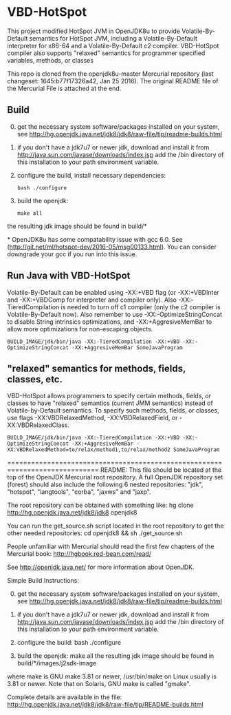 # VBD-HotSpot

This project modified HotSpot JVM in OpenJDK8u to provide Volatile-By-Default semantics for HotSpot JVM, including a Volatile-By-Default interpreter for x86-64 and a Volatile-By-Default c2 compiler. VBD-HotSpot compiler also supports "relaxed" semantics for programmer specified variables, methods, or classes

This repo is cloned from the openjdk8u-master Mercurial repository (last changeset: 1645:b77f17326a42, Jan 25 2016). The original README file of the Mercurial File is attached at the end.

## Build

0. get the necessary system software/packages installed on your system, see
http://hg.openjdk.java.net/jdk8/jdk8/raw-file/tip/readme-builds.html

1. if you don't have a jdk7u7 or newer jdk, download and install it from
http://java.sun.com/javase/downloads/index.jsp
add the /bin directory of this installation to your path environment
variable.

2. configure the build, install necessary dependencies:
	```
	bash ./configure
	```

3. build the openjdk:
	```
	make all
	```

the resulting jdk image should be found in build/*

\* OpenJDK8u has some compatability issue with gcc 6.0. See (http://git.net/ml/hotspot-dev/2016-05/msg00133.html). You can consider downgrade your gcc if you run into this issue.

## Run Java with VBD-HotSpot
Volatile-By-Default can be enabled using -XX:+VBD flag (or -XX:+VBDInter and -XX:+VBDComp for interpreter and compiler only). Also -XX:-TieredCompilation is needed to turn off c1 compiler (only the c2 compiler is Volatile-By-Default now). Also remember to use -XX:-OptimizeStringConcat to disable String intrinsics optimizations, and -XX:+AggresiveMemBar to allow more optimizations for non-escaping objects.

```
BUILD_IMAGE/jdk/bin/java -XX:-TieredCompilation -XX:+VBD -XX:-OptimizeStringConcat -XX:+AggresiveMemBar SomeJavaProgram
```
## "relaxed" semantics for methods, fields, classes, etc.
VBD-HotSpot allows programmers to specify certain methods, fields, or classes to have "relaxed" semantics (current JMM semantics) instead of Volatile-by-Default semantics. To specify such methods, fields, or classes, use flags -XX:VBDRelaxedMethod, -XX:VBDRelaxedField, or -XX:VBDRelaxedClass.

```
BUILD_IMAGE/jdk/bin/java -XX:-TieredCompilation -XX:+VBD -XX:-OptimizeStringConcat -XX:+AggresiveMemBar -XX:VBDRelaxedMethod=to/relax/method1,to/relax/method2 SomeJavaProgram
```

=============================================================================
README:
  This file should be located at the top of the OpenJDK Mercurial root
  repository. A full OpenJDK repository set (forest) should also include
  the following 6 nested repositories:
    "jdk", "hotspot", "langtools", "corba", "jaxws"  and "jaxp".

  The root repository can be obtained with something like:
    hg clone http://hg.openjdk.java.net/jdk8/jdk8 openjdk8
  
  You can run the get_source.sh script located in the root repository to get
  the other needed repositories:
    cd openjdk8 && sh ./get_source.sh

  People unfamiliar with Mercurial should read the first few chapters of
  the Mercurial book: http://hgbook.red-bean.com/read/

  See http://openjdk.java.net/ for more information about OpenJDK.

Simple Build Instructions:
  
  0. get the necessary system software/packages installed on your system, see
     http://hg.openjdk.java.net/jdk8/jdk8/raw-file/tip/readme-builds.html

  1. if you don't have a jdk7u7 or newer jdk, download and install it from
     http://java.sun.com/javase/downloads/index.jsp
     add the /bin directory of this installation to your path environment
     variable.

  2. configure the build:
       bash ./configure
  
  3. build the openjdk:
       make all
     the resulting jdk image should be found in build/*/images/j2sdk-image

where make is GNU make 3.81 or newer, /usr/bin/make on Linux usually
is 3.81 or newer. Note that on Solaris, GNU make is called "gmake".

Complete details are available in the file:
     http://hg.openjdk.java.net/jdk8/jdk8/raw-file/tip/README-builds.html
